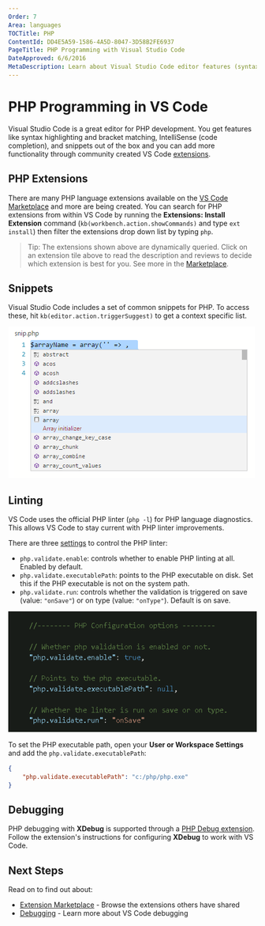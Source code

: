 ```yaml
---
Order: 7
Area: languages
TOCTitle: PHP
ContentId: DD4E5A59-1586-4A5D-8047-3D58B2FE6937
PageTitle: PHP Programming with Visual Studio Code
DateApproved: 6/6/2016
MetaDescription: Learn about Visual Studio Code editor features (syntax highlighting, snippets, linting) and extensions for PHP.
---
```


# PHP Programming in VS Code

Visual Studio Code is a great editor for PHP development. You get features like syntax highlighting and bracket matching, IntelliSense (code completion), and snippets out of the box and you can add more functionality through community created VS Code [extensions](/docs/editor/extension-gallery.md).

## PHP Extensions

There are many PHP language extensions available on the [VS Code Marketplace](https://marketplace.visualstudio.com/VSCode) and more are being created.  You can search for PHP extensions from within VS Code by running the **Extensions: Install Extension** command (`kb(workbench.action.showCommands)` and type `ext install`) then filter the extensions drop down list by typing `php`.

<div class="marketplace-extensions-php"></div>

> Tip: The extensions shown above are dynamically queried. Click on an extension tile above to read the description and reviews to decide which extension is best for you. See more in the [Marketplace](https://marketplace.visualstudio.com).

## Snippets

Visual Studio Code includes a set of common snippets for PHP.  To access these, hit `kb(editor.action.triggerSuggest)` to get a context specific list.

![PHP Snippets](images/php/php-snippets.png)

## Linting

VS Code uses the official PHP linter (`php -l`) for PHP language diagnostics. This allows VS Code to stay current with PHP linter improvements.

There are three [settings](/docs/customization/userandworkspace.md) to control the PHP linter:

* `php.validate.enable`: controls whether to enable PHP linting at all. Enabled by default.
* `php.validate.executablePath`: points to the PHP executable on disk. Set this if the PHP executable is not on the system path.
* `php.validate.run`: controls whether the validation is triggered on save (value: `"onSave"`) or on type (value: `"onType"`). Default is on save.

![show PHP settings](images/php/php-settings.png)

To set the PHP executable path, open your **User or Workspace Settings** and add the `php.validate.executablePath`:

```json
{
    "php.validate.executablePath": "c:/php/php.exe"
}
```

## Debugging

PHP debugging with **XDebug** is supported through a [PHP Debug extension](https://marketplace.visualstudio.com/items?itemName=felixfbecker.php-debug).  Follow the extension's instructions for configuring **XDebug** to work with VS Code.

## Next Steps

Read on to find out about:

* [Extension Marketplace](/docs/editor/extension-gallery.md) - Browse the extensions others have shared
* [Debugging](/docs/editor/debugging.md) - Learn more about VS Code debugging


